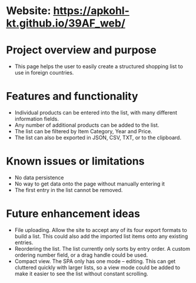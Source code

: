 # Website: https://apkohl-kt.github.io/39AF_web/

# Project overview and purpose
- This page helps the user to easily create a structured shopping list to use in foreign countries. 

# Features and functionality
- Individual products can be entered into the list, with many different information fields.
- Any number of additional products can be added to the list. 
- The list can be filtered by Item Category, Year and Price. 
- The list can also be exported in JSON, CSV, TXT, or to the clipboard.

# Known issues or limitations
- No data persistence
- No way to get data onto the page without manually entering it
- The first entry in the list cannot be removed. 

# Future enhancement ideas
- File uploading. Allow the site to accept any of its four export formats to build a list. This could also add the imported list items onto any existing entries.
- Reordering the list. The list currently only sorts by entry order. A custom ordering number field, or a drag handle could be used.
- Compact view. The SPA only has one mode – editing. This can get cluttered quickly with larger lists, so a view mode could be added to make it easier to see the list without constant scrolling.
